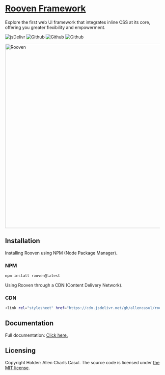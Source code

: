 # [Rooven Framework](https://roovenframework.com)

Explore the first web UI framework that integrates inline CSS at its core, offering you greater flexibility and empowerment.

![jsDelivr](https://data.jsdelivr.com/v1/package/gh/allencasul/rooven-framework/badge)
![Github](https://img.shields.io/github/license/allencasul/rooven-framework)
![Github](https://img.shields.io/github/repo-size/allencasul/rooven-framework)
![Github](https://img.shields.io/github/stars/allencasul/rooven-framework)

<a href="https://roovenframework.com"><img src="https://cdn.jsdelivr.net/gh/allencasul/rooven-framework-official-website@master/src/client/assets/img/png/rooven-framework.png" alt="Rooven" style="max-width:100%;" width="600"></a>

## Installation

Installing Rooven using NPM (Node Package Manager).

### NPM

```sh
npm install rooven@latest
```

Using Rooven through a CDN (Content Delivery Network).

### CDN

```sh
<link rel="stylesheet" href="https://cdn.jsdelivr.net/gh/allencasul/rooven-framework@048d1db9c267b9f1c9a3f38992b6fee450f96054/production/css/__rooven.prod.min.css" integrity="sha256-usNVHvN8aBFnFH+FWRG102aK0M9y/8pCwka6r7jicbM=" crossorigin="anonymous" fetchpriority="high">
```

## Documentation

Full documentation: [Click here.](https://roovenframework.com/)

## Licensing

Copyright Holder: Allen Charls Casul. The source code is licensed under [the MIT license](https://github.com/allencasul/rooven-framework-official-website/blob/main/LICENSE).